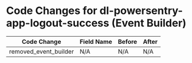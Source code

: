 # Code Changes for dl-powersentry-app-logout-success (Event Builder)

| Code Change | Field Name | Before | After |
|-------------|------------|--------|-------|
| removed_event_builder | N/A | N/A | N/A |